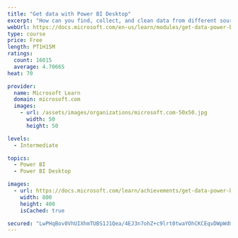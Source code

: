 ```yaml
---
title: "Get data with Power BI Desktop"
excerpt: "How can you find, collect, and clean data from different sources? Power BI is a tool for making sense of your data. You will learn tricks to make data-gathering easier."
webUrl: https://docs.microsoft.com/en-us/learn/modules/get-data-power-bi/
type: course
price: Free
length: PT1H15M
ratings:
  count: 16015
  average: 4.70665
heat: 70

provider:
  name: Microsoft Learn
  domain: microsoft.com
  images:
    - url: /assets/images/organizations/microsoft.com-50x50.jpg
      width: 50
      height: 50

levels:
  - Intermediate

topics:
  - Power BI
  - Power BI Desktop

images:
  - url: https://docs.microsoft.com/learn/achievements/get-data-power-bi-desktop-social.png
    width: 800
    height: 400
    isCached: true

secured: "LwPHqBov0VhUIXhmTUBS1J1Qea/4EJ3n7ohZ+c9lrt0twaYOhCKCEqvDWpWdUp1Sgtzzl2XT/3nkzLSktWfpNUgcxEDR2ZpfH+83CnreFni4jfpOb2nrkQKOYe0DNopyaYW5yIMFc43ZFBFhups8zOHLMMbQ1qJJWq6lUB1Wq9NHOpqA68mXLT6B+gZVtkVdIf9/Ip8/iwQd3tzALRRgc+3gmyN6OHzXZshSHJI1Yp3BoV08eMYlAUaMMb3JoNy+u4Cc0YCxKnFjWtQlUevz/+Xv7Qrj8ezeETN8BfbRAC4MeseedpK94E5fmpvYo3FfIfB+kbFMK5Epa6BqrRnlA4ilkW952q+rdjb0GC7J52jvBn39cf4+N4wNwDFlgYsQOPNzrPeM5+P1LUSI4pLUlmar25P3g37qQBXJF0ErXTtkKsgmCRqgNiLcqoc2KXJ5;rEkDWWIiFFkboVZ+ccOdRA=="
---
```


